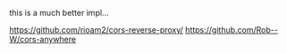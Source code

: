 
this is a much better impl...


https://github.com/rioam2/cors-reverse-proxy/
https://github.com/Rob--W/cors-anywhere